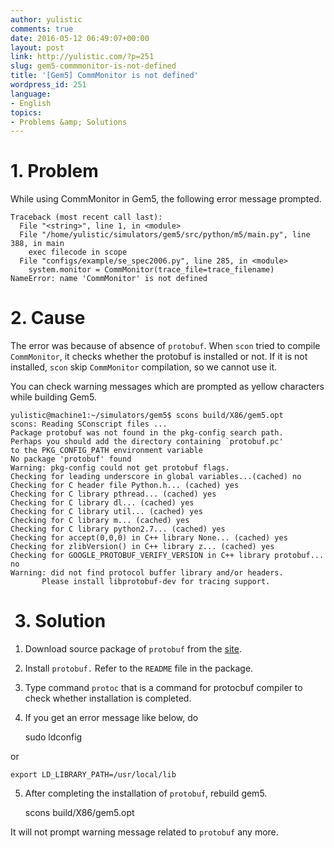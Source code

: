```yaml
---
author: yulistic
comments: true
date: 2016-05-12 06:49:07+00:00
layout: post
link: http://yulistic.com/?p=251
slug: gem5-commmonitor-is-not-defined
title: '[Gem5] CommMonitor is not defined'
wordpress_id: 251
language:
- English
topics:
- Problems &amp; Solutions
---
```


# 1. Problem


While using CommMonitor in Gem5, the following error message prompted.

    
    Traceback (most recent call last):
      File "<string>", line 1, in <module>
      File "/home/yulistic/simulators/gem5/src/python/m5/main.py", line 388, in main
        exec filecode in scope
      File "configs/example/se_spec2006.py", line 285, in <module>
        system.monitor = CommMonitor(trace_file=trace_filename)
    NameError: name 'CommMonitor' is not defined




# 2. Cause


The error was because of absence of `protobuf`. When `scon` tried to compile `CommMonitor`, it checks whether the protobuf is installed or not. If it is not installed, `scon` skip `CommMonitor` compilation, so we cannot use it.

You can check warning messages which are prompted as yellow characters while building Gem5.

    
    yulistic@machine1:~/simulators/gem5$ scons build/X86/gem5.opt
    scons: Reading SConscript files ...
    Package protobuf was not found in the pkg-config search path.
    Perhaps you should add the directory containing `protobuf.pc'
    to the PKG_CONFIG_PATH environment variable
    No package 'protobuf' found
    Warning: pkg-config could not get protobuf flags.
    Checking for leading underscore in global variables...(cached) no
    Checking for C header file Python.h... (cached) yes
    Checking for C library pthread... (cached) yes
    Checking for C library dl... (cached) yes
    Checking for C library util... (cached) yes
    Checking for C library m... (cached) yes
    Checking for C library python2.7... (cached) yes
    Checking for accept(0,0,0) in C++ library None... (cached) yes
    Checking for zlibVersion() in C++ library z... (cached) yes
    Checking for GOOGLE_PROTOBUF_VERIFY_VERSION in C++ library protobuf... no
    Warning: did not find protocol buffer library and/or headers.
           Please install libprotobuf-dev for tracing support.




#  3. Solution


1) Download source package of `protobuf` from the [site](https://github.com/google/protobuf).

2) Install `protobuf.` Refer to the `README` file in the package.

3) Type command `protoc` that is a command for protocbuf compiler to check whether installation is completed.

4) If you get an error message like below, do

    
    sudo ldconfig


or

    
    export LD_LIBRARY_PATH=/usr/local/lib


5) After completing the installation of `protobuf`, rebuild gem5.

    
    scons build/X86/gem5.opt


It will not prompt warning message related to `protobuf` any more.



